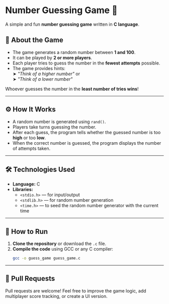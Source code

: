# Number Guessing Game 🎯

A simple and fun **number guessing game** written in **C language**.

## 🧩 About the Game

- The game generates a random number between **1 and 100**.
- It can be played by **2 or more players**.
- Each player tries to guess the number in the **fewest attempts** possible.
- The game provides hints:  
  ➤ *"Think of a higher number"* or  
  ➤ *"Think of a lower number"*

Whoever guesses the number in the **least number of tries wins**!

---

## ⚙️ How It Works

- A random number is generated using `rand()`.
- Players take turns guessing the number.
- After each guess, the program tells whether the guessed number is too **high** or too **low**.
- When the correct number is guessed, the program displays the number of attempts taken.

---

## 🛠️ Technologies Used

- **Language:** C
- **Libraries:**  
  - `<stdio.h>` — for input/output  
  - `<stdlib.h>` — for random number generation  
  - `<time.h>` — to seed the random number generator with the current time

---

## 🚀 How to Run

1. **Clone the repository** or download the `.c` file.
2. **Compile the code** using GCC or any C compiler:
   ```bash
   gcc -o guess_game guess_game.c

---

## 🤝 Pull Requests

Pull requests are welcome! Feel free to improve the game logic, add multiplayer score tracking, or create a UI version.
